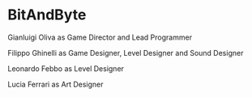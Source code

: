 # BitAndByte


Gianluigi Oliva as Game Director and Lead Programmer

Filippo Ghinelli as Game Designer, Level Designer and Sound Designer

Leonardo Febbo as Level Designer

Lucia Ferrari as Art Designer